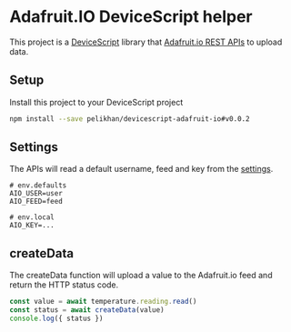 # Adafruit.IO DeviceScript helper

This project is a [DeviceScript](https://microsoft.github.io/devicescript/) library that [Adafruit.io REST APIs](https://io.adafruit.com/api/docs/#create-data)
to upload data.

## Setup

Install this project to your DeviceScript project

```bash
npm install --save pelikhan/devicescript-adafruit-io#v0.0.2
```

## Settings

The APIs will read a default username, feed and key from the [settings](https://microsoft.github.io/devicescript/developer/settings).

```.env
# env.defaults
AIO_USER=user
AIO_FEED=feed
```

```.env
# env.local
AIO_KEY=...
```

## createData

The createData function will upload a value to the Adafruit.io feed
and return the HTTP status code.

```ts
const value = await temperature.reading.read()
const status = await createData(value)
console.log({ status })
```
